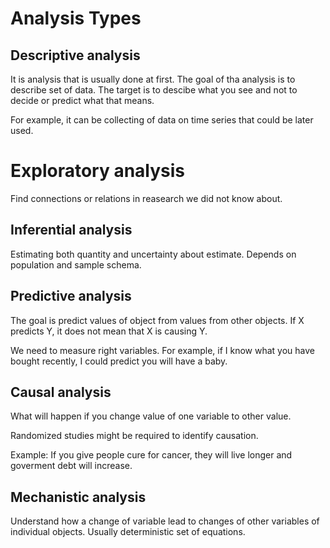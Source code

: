# Analysis Types

## Descriptive analysis

It is analysis that is usually done at first. The goal of tha analysis is to describe set of data. The target is to descibe what you see and not to decide or predict what that means.

For example, it can be collecting of data on time series that could be later used.

# Exploratory analysis

Find connections or relations in reasearch we did not know about.

## Inferential analysis

Estimating both quantity and uncertainty about estimate. Depends on population and sample schema.

## Predictive analysis

The goal is predict values of object from values from other objects. If X predicts Y, it does not mean that X is causing Y.

We need to measure right variables. For example, if I know what you have bought recently, I could predict you will have a baby.

## Causal analysis

What will happen if you change value of one variable to other value.

Randomized studies might be required to identify causation.

Example: If you give people cure for cancer, they will live longer and goverment debt will increase.

## Mechanistic analysis

Understand how a change of variable lead to changes of other variables of individual objects.
Usually deterministic set of equations.
